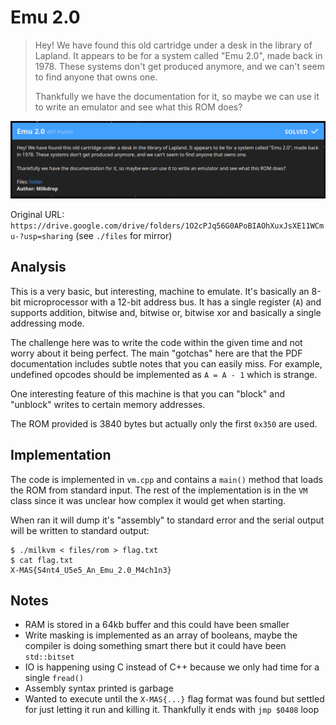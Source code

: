 
# Emu 2.0

> Hey! We have found this old cartridge under a desk in the library of Lapland. It appears to be for a system called "Emu 2.0", made back in 1978. These systems don't get produced anymore, and we can't seem to find anyone that owns one.
>
> Thankfully we have the documentation for it, so maybe we can use it to write an emulator and see what this ROM does?

![Description](screenshot.png)

Original URL: `https://drive.google.com/drive/folders/1O2cPJq56G0APoBIAOhXuxJsXE11WCmu-?usp=sharing` (see `./files` for mirror)

## Analysis

This is a very basic, but interesting, machine to emulate. It's basically an
8-bit microprocessor with a 12-bit address bus. It has a single register (`A`)
and supports addition, bitwise and, bitwise or, bitwise xor and basically a
single addressing mode.

The challenge here was to write the code within the given time and not worry
about it being perfect. The main "gotchas" here are that the PDF documentation
includes subtle notes that you can easily miss. For example, undefined opcodes
should be implemented as `A = A - 1` which is strange.

One interesting feature of this machine is that you can "block" and "unblock"
writes to certain memory addresses.

The ROM provided is 3840 bytes but actually only the first `0x350` are used.

## Implementation

The code is implemented in `vm.cpp` and contains a `main()` method that loads
the ROM from standard input. The rest of the implementation is in the `VM`
class since it was unclear how complex it would get when starting.

When ran it will dump it's "assembly" to standard error and the serial output
will be written to standard output:

```
$ ./milkvm < files/rom > flag.txt
$ cat flag.txt
X-MAS{S4nt4_U5e5_An_Emu_2.0_M4ch1n3}
```

## Notes

* RAM is stored in a 64kb buffer and this could have been smaller
* Write masking is implemented as an array of booleans, maybe the compiler is
  doing something smart there but it could have been `std::bitset`
* IO is happening using C instead of C++ because we only had time for a single
  `fread()`
* Assembly syntax printed is garbage
* Wanted to execute until the `X-MAS{...}` flag format was found but settled for
  just letting it run and killing it. Thankfully it ends with `jmp $0408` loop
